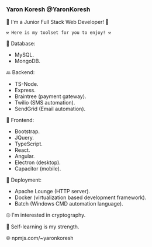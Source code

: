 ### Yaron Koresh @YaronKoresh

   👋 I'm a Junior Full Stack Web Developer! 👋

    ⚒️ Here is my toolset for you to enjoy! ⚒️

📑 Database:
- MySQL.
- MongoDB.

🔙 Backend:
- TS-Node.
- Express.
- Braintree (payment gateway).
- Twilio (SMS automation).
- SendGrid (Email automation).

🚪 Frontend:
- Bootstrap.
- JQuery.
- TypeScript.
- React.
- Angular.
- Electron (desktop).
- Capacitor (mobile).

🛫 Deployment:
- Apache Lounge (HTTP server).
- Docker (virtualization based development framework).
- Batch (Windows CMD automation language).

🤐 I'm interested in cryptography.

📖 Self-learning is my strength.

🌐 npmjs.com/~yaronkoresh
